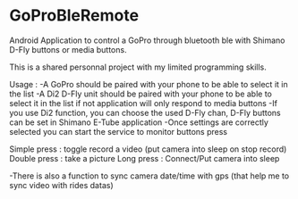 # GoProBleRemote
Android Application to control a GoPro through bluetooth ble with Shimano D-Fly buttons or media buttons.

This is a shared personnal project with my limited programming skills.

Usage :
-A GoPro should be paired with your phone to be able to select it in the list
-A Di2 D-Fly unit should be paired with your phone to be able to select it in the list if not application will only respond to media buttons
  -If you use Di2 function, you can choose the used D-Fly chan, D-Fly buttons can be set in Shimano E-Tube application
 -Once settings are correctly selected you can start the service to monitor buttons press
 
 Simple press : toggle record a video (put camera into sleep on stop record)
 Double press : take a picture
 Long press : Connect/Put camera into sleep
 
 -There is also a function to sync camera date/time with gps (that help me to sync video with rides datas)
